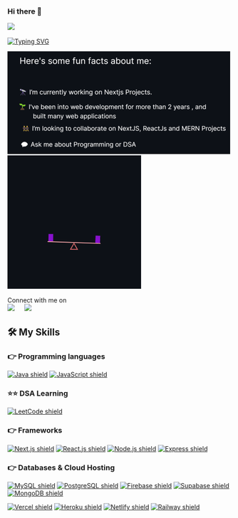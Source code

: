 ### Hi there 👋

<img src="https://profile-counter.glitch.me/KRISHNA9964//count.svg">

[![Typing SVG](https://readme-typing-svg.demolab.com?font=Architects+Daughter&size=48&pause=1000&color=F78C48&width=701&height=80&lines=Hey!++I+Am+Karunasagar;I+Am+A+Full+Stack+Developer;Also+A+Coding+Enthusiast;Thank+You+For+Visiting+My+Profile)](https://git.io/typing-svg)
<p>
<img src="text.png" alt="text" />
<img src="dark-gif1-300.gif" alt="gif" />
</p>

<p>Connect with me on
<br>	
<a target="_blank" href="https://www.linkedin.com/in/karunasagar555/"><img src="https://img.shields.io/badge/-LinkedIn-0077B5?style=for-the-badge&logo=Linkedin&logoColor=white"></img></a>
&emsp;
<a target="_blank" href="mailto:skarunasagar3@gmail.com"
><img src="https://img.shields.io/badge/-Gmail-D14836?style=for-the-badge&logo=Gmail&logoColor=white"></img></a>
&emsp;

## 🛠️ My Skills

### 👉 Programming languages
[![Java shield][java-shield]][java-url]
[![JavaScript shield][javascript-shield]][javascript-url]

### ⭐⭐ DSA Learning
[![LeetCode shield][leetcode-shield]][leetcode-url]

[leetcode-shield]: https://img.shields.io/badge/LeetCode-v1.0-pink?style=for-the-badge&logo=leetcode&logoColor=white&color=FFA116&labelColor=000000
[leetcode-url]: https://leetcode.com/karunasagar555/


### 👉 Frameworks
[![Next.js shield][nextjs-shield]][nextjs-url]
[![React.js shield][reactjs-shield]][reactjs-url]
[![Node.js shield][nodejs-shield]][nodejs-url]
[![Express shield][express-shield]][express-url]

[nodejs-shield]: https://img.shields.io/badge/Node.js-v14.18.0-pink?style=for-the-badge&logo=node.js&logoColor=white&color=339933&labelColor=000000
[nodejs-url]: https://nodejs.org/
[express-shield]: https://img.shields.io/badge/Express-v4.17.1-pink?style=for-the-badge&logo=express&logoColor=white&color=000000&labelColor=000000
[express-url]: https://expressjs.com/

### 👉 Databases & Cloud Hosting
[![MySQL shield][mysql-shield]][mysql-url]
[![PostgreSQL shield][postgresql-shield]][postgresql-url]
[![Firebase shield][firebase-shield]][firebase-url]
[![Supabase shield][supabase-shield]][supabase-url]
[![MongoDB shield][mongodb-shield]][mongodb-url]

[mysql-shield]: https://img.shields.io/badge/MySQL-v8.0-pink?style=for-the-badge&logo=mysql&logoColor=white&color=4479A1&labelColor=000000
[mysql-url]: https://www.mysql.com/
[postgresql-shield]: https://img.shields.io/badge/PostgreSQL-v14.0-pink?style=for-the-badge&logo=postgresql&logoColor=white&color=336791&labelColor=000000
[postgresql-url]: https://www.postgresql.org/
[firebase-shield]: https://img.shields.io/badge/Firebase-v9.4.0-pink?style=for-the-badge&logo=firebase&logoColor=white&color=FFCA28&labelColor=000000
[firebase-url]: https://firebase.google.com/
[supabase-shield]: https://img.shields.io/badge/Supabase-v1.23.3-pink?style=for-the-badge&logo=supabase&logoColor=white&color=003CFF&labelColor=000000
[supabase-url]: https://supabase.io/
[mongodb-shield]: https://img.shields.io/badge/MongoDB-v5.0-pink?style=for-the-badge&logo=mongodb&logoColor=white&color=47A248&labelColor=000000
[mongodb-url]: https://www.mongodb.com/

[![Vercel shield][vercel-shield]][vercel-url]
[![Heroku shield][heroku-shield]][heroku-url]
[![Netlify shield][netlify-shield]][netlify-url]
[![Railway shield][railway-shield]][railway-url]

[vercel-shield]: https://img.shields.io/badge/Vercel-v21.1.0-pink?style=for-the-badge&logo=vercel&logoColor=white&color=000000&labelColor=000000
[vercel-url]: https://vercel.com/
[heroku-shield]: https://img.shields.io/badge/Heroku-v20.1.6-pink?style=for-the-badge&logo=heroku&logoColor=white&color=430098&labelColor=000000
[heroku-url]: https://www.heroku.com/
[netlify-shield]: https://img.shields.io/badge/Netlify-v8.0.0-pink?style=for-the-badge&logo=netlify&logoColor=white&color=00C7B7&labelColor=000000
[netlify-url]: https://www.netlify.com/
[railway-shield]: https://img.shields.io/badge/Railway-v1.1.0-pink?style=for-the-badge&logo=railway&logoColor=white&color=000000&labelColor=000000
[railway-url]: https://railway.app/


<br/>

<!-- MArkdown Links  -->
[c++-shield]: https://img.shields.io/badge/C++-v17-pink?style=for-the-badge&logo=c%2B%2B&logoColor=white&color=00599C&labelColor=000000
[c++-url]: https://www.cplusplus.com/
[javascript-shield]: https://img.shields.io/badge/JavaScript-ES6-pink?style=for-the-badge&logo=javascript&logoColor=white&color=F7DF1E&labelColor=000000
[javascript-url]: https://developer.mozilla.org/en-US/docs/Web/JavaScript
[java-shield]: https://img.shields.io/badge/Java-v17-pink?style=for-the-badge&logo=java&logoColor=white&color=007396&labelColor=000000
[java-url]: https://www.java.com/

[nextjs-shield]: https://img.shields.io/badge/Next.js-v12.0.7-pink?style=for-the-badge&logo=next.js&logoColor=white&color=000000&labelColor=000000
[nextjs-url]: https://nextjs.org/
[reactjs-shield]: https://img.shields.io/badge/React.js-v17.0.2-pink?style=for-the-badge&logo=react&logoColor=white&color=61DAFB&labelColor=000000
[reactjs-url]: https://reactjs.org/
